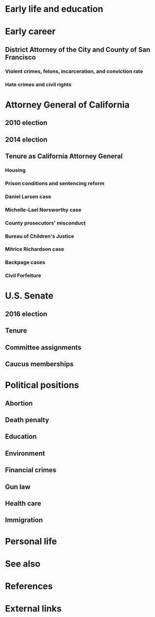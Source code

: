 # 
# Early life and education
# Early career
## District Attorney of the City and County of San Francisco
### Violent crimes, felons, incarceration, and conviction rate
### Hate crimes and civil rights
# Attorney General of California
## 2010 election
## 2014 election
## Tenure as California Attorney General
### Housing
### Prison conditions and sentencing reform
### Daniel Larsen case
### Michelle-Lael Norsworthy case
### County prosecutors' misconduct
### Bureau of Children's Justice
### Mitrice Richardson case
### Backpage cases
### Civil Forfeiture
# U.S. Senate
## 2016 election
## Tenure
## Committee assignments
## Caucus memberships
# Political positions
## Abortion
## Death penalty
## Education
## Environment
## Financial crimes
## Gun law
## Health care
## Immigration
# Personal life
# See also
# References
# External links
